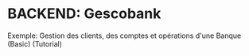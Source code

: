 # BACKEND: Gescobank
 Exemple: Gestion des clients, des comptes et opérations d'une Banque (Basic) (Tutorial) 
 


